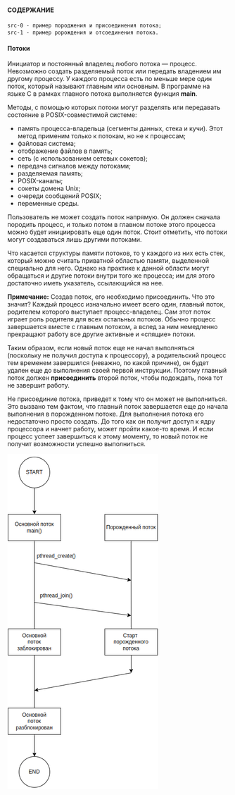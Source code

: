 #### СОДЕРЖАНИЕ

```
src-0 - пример породжения и присоединения потока;
src-1 - пример ророждения и отсоединения потока.
```

#### Потоки

Инициатор и постоянный владелец любого потока — процесс. Невозможно создать разделяемый 
поток или передать владением им другому процессу. У каждого процесса есть по меньше мере один поток, 
который называют главным или основным. В программе на языке C в рамках главного потока выполняется функция **main**.

Методы, с помощью которых потоки могут разделять или передавать состояние в POSIX-совместимой системе:
- память процесса-владельца (сегменты данных, стека и кучи). 
Этот метод применим только к потокам, но не к процессам;
- файловая система;
- отображение файлов в память;
- сеть (с использованием сетевых сокетов);
- передача сигналов между потоками;
- разделяемая память;
- POSIX-каналы;
- сокеты домена Unix;
- очереди сообщений POSIX;
- переменные среды.

Пользователь не может создать поток напрямую. Он должен сначала породить процесс, 
и только потом в главном потоке этого процесса можно будет инициировать еще один поток. 
Стоит отметить, что потоки могут создаваться лишь другими потоками.

Что касается структуры памяти потоков, то у каждого из них есть стек, который
можно считать приватной областью памяти, выделенной специально для него.
Однако на практике к данной области могут обращаться и другие потоки внутри
того же процесса; им для этого достаточно иметь указатель, ссылающийся на нее.

**Примечание:**
Создав поток, его необходимо присоединить. Что это значит?
Каждый процесс изначально имеет всего один, главный поток, родителем которого выступает процесс-владелец. 
Сам этот поток играет роль родителя для всех остальных потоков. Обычно процесс завершается вместе с главным потоком, 
а вслед за ним немедленно прекращают работу все другие активные и «спящие» потоки.

Таким образом, если новый поток еще не начал выполняться (поскольку не получил доступа к процессору), 
а родительский процесс тем временем завершился (неважно, по какой причине), он будет удален еще до выполнения своей первой
инструкции. Поэтому главный поток должен **присоединить** второй поток, чтобы подождать, пока тот не завершит работу.

Не присоединие потока, приведет к тому что он может не  выполниться. Это вызвано тем фактом, что главный поток завершается 
еще до начала выполнения в порожденном потоке. Для выполнения потока его недостаточно просто создать. 
До того как он получит доступ к ядру процессора и начнет работу, может пройти какое-то время. 
И если процесс успеет завершиться к этому моменту, то новый поток не получит возможности успешно выполниться.

![Thread](https://github.com/GIYura/c-tutorial/blob/main/extreme-c/chapter-15/thread.png)

